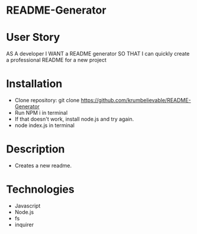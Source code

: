 # README-Generator

# User Story

AS A developer
I WANT a README generator
SO THAT I can quickly create a professional README for a new project

# Installation

- Clone repository: git clone https://github.com/krumbelievable/README-Generator
- Run NPM i in terminal
- If that doesn't work, install node.js and try again.
- node index.js in terminal

# Description

- Creates a new readme.

# Technologies

- Javascript
- Node.js
- fs
- inquirer
